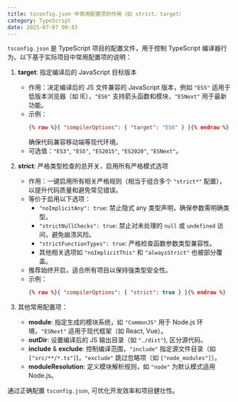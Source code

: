```yaml
---
title: tsconfig.json 中常用配置项的作用（如 strict、target）
category: TypeScript
date: 2025-07-07 00:43
---
```

`tsconfig.json` 是 TypeScript 项目的配置文件，用于控制 TypeScript 编译器行为。以下基于实际项目中常用配置项的说明：  

1. **target**: 指定编译后的 JavaScript 目标版本  
   - 作用：决定编译后的 JS 文件兼容的 JavaScript 版本，例如 `"ES5"` 适用于低版本浏览器（如 IE），`"ES6"` 支持箭头函数和模块，`"ESNext"` 用于最新功能。  
   - 示例：
     ```json
     {% raw %}{ "compilerOptions": { "target": "ES6" } }{% endraw %}
     ```
     确保代码兼容移动端等现代环境。  
   - 可选值：`"ES3"`, `"ES5"`, `"ES2015"`, `"ES2020"`, `"ESNext"`。  
 
2. **strict**: 严格类型检查的总开关，启用所有严格模式选项  
   - 作用：一键启用所有相关严格规则（相当于组合多个 `"strict*"` 配置），以提升代码质量和避免常见错误。  
   - 等价于启用以下选项： 
     - `"noImplicitAny": true`: 禁止隐式 any 类型声明，确保参数需明确类型。  
     - `"strictNullChecks": true`: 禁止对未处理的 `null` 或 `undefined` 访问，避免崩溃风险。  
     - `"strictFunctionTypes": true`: 严格检查函数参数类型兼容性。  
     - 其他相关选项如 `"noImplicitThis"` 和 `"alwaysStrict"` 也被部分覆盖。  
   - 推荐始终开启，适合所有项目以保持强类型安全性。  
   - 示例：
     ```json
     {% raw %}{ "compilerOptions": { "strict": true } }{% endraw %}
     ```  

3. 其他常用配置项：  
   - **module**: 指定生成的模块系统，如 `"CommonJS"` 用于 Node.js 环境，`"ESNext"` 适用于现代框架（如 React, Vue）。  
   - **outDir**: 设置编译后的 JS 输出目录（如 `"./dist"`), 区分源代码。  
   - **include** & **exclude**: 控制编译范围，`"include"` 指定源文件目录（如 `["src/**/*.ts"]`)，`"exclude"` 跳过忽略项（如 `["node_modules"]`）。  
   - **moduleResolution**: 定义模块解析规则，如 `"node"` 为默认模式适用 Node.js。  

通过正确配置 `tsconfig.json`, 可优化开发效率和项目健壮性。
